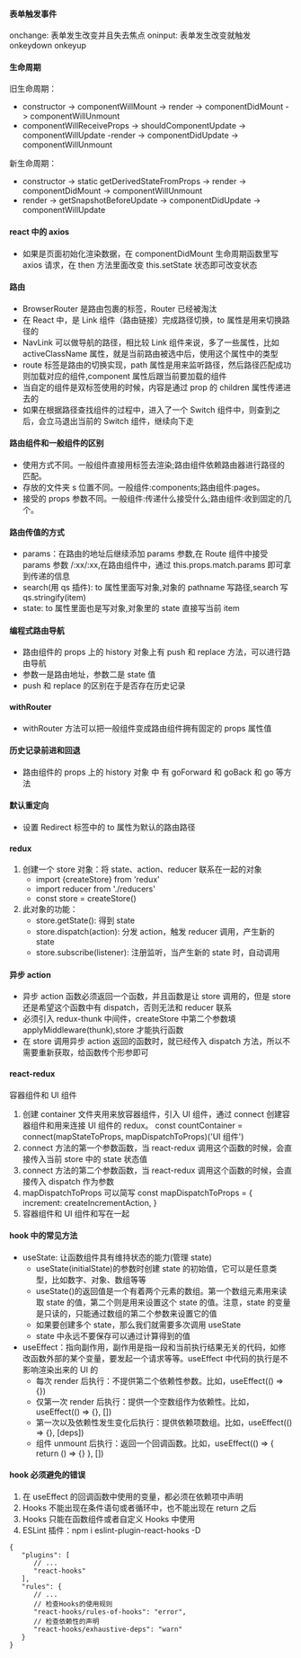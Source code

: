 <!--
 * @Author: your name
 * @Date: 2021-10-27 09:20:17
 * @LastEditTime: 2021-11-08 23:31:42
 * @LastEditors: Please set LastEditors
 * @Description: In User Settings Edit
 * @FilePath: \note\React\react.md
-->

#### 表单触发事件

onchange: 表单发生改变并且失去焦点
oninput: 表单发生改变就触发
onkeydown
onkeyup

#### 生命周期

旧生命周期：

- constructor -> componentWillMount -> render -> componentDidMount -> componentWillUnmount
- componentWillReceiveProps -> shouldComponentUpdate -> componentWillUpdate -render -> componentDidUpdate -> componentWillUnmount

新生命周期：

- constructor -> static getDerivedStateFromProps -> render -> componentDidMount -> componentWillUnmount
- render -> getSnapshotBeforeUpdate -> componentDidUpdate -> componentWillUpdate

#### react 中的 axios

- 如果是页面初始化渲染数据，在 componentDidMount 生命周期函数里写 axios 请求，在 then 方法里面改变 this.setState 状态即可改变状态

#### 路由

- BrowserRouter 是路由包裹的标签，Router 已经被淘汰
- 在 React 中，是 Link 组件（路由链接）完成路径切换，to 属性是用来切换路径的
- NavLink 可以做导航的路径，相比较 Link 组件来说，多了一些属性，比如 activeClassName 属性，就是当前路由被选中后，使用这个属性中的类型
- route 标签是路由的切换实现，path 属性是用来监听路径，然后路径匹配成功则加载对应的组件,component 属性后跟当前要加载的组件
- 当自定的组件是双标签使用的时候，内容是通过 prop 的 children 属性传递进去的
- 如果在根据路径查找组件的过程中，进入了一个 Switch 组件中，则查到之后，会立马退出当前的 Switch 组件，继续向下走

#### 路由组件和一般组件的区别

- 使用方式不同。一般组件直接用标签去渲染;路由组件依赖路由器进行路径的匹配。
- 存放的文件夹 s 位置不同。一般组件:components;路由组件:pages。
- 接受的 props 参数不同。一般组件:传递什么接受什么;路由组件:收到固定的几个。

#### 路由传值的方式

- params：在路由的地址后继续添加 params 参数,在 Route 组件中接受 params 参数 /:xx/:xx,在路由组件中，通过 this.props.match.params 即可拿到传递的信息
- search(用 qs 插件): to 属性里面写对象,对象的 pathname 写路径,search 写 qs.stringify(item)
- state: to 属性里面也是写对象,对象里的 state 直接写当前 item

#### 编程式路由导航

- 路由组件的 props 上的 history 对象上有 push 和 replace 方法，可以进行路由导航
- 参数一是路由地址，参数二是 state 值
- push 和 replace 的区别在于是否存在历史记录

#### withRouter

- withRouter 方法可以把一般组件变成路由组件拥有固定的 props 属性值

#### 历史记录前进和回退

- 路由组件的 props 上的 history 对象 中 有 goForward 和 goBack 和 go 等方法

#### 默认重定向

- 设置 Redirect 标签中的 to 属性为默认的路由路径

#### redux

1. 创建一个 store 对象：将 state、action、reducer 联系在一起的对象
   - import {createStore} from 'redux'
   - import reducer from './reducers'
   - const store = createStore()
2. 此对象的功能：
   - store.getState(): 得到 state
   - store.dispatch(action): 分发 action，触发 reducer 调用，产生新的 state
   - store.subscribe(listener): 注册监听，当产生新的 state 时，自动调用

#### 异步 action

- 异步 action 函数必须返回一个函数，并且函数是让 store 调用的，但是 store 还是希望这个函数中有 dispatch，否则无法和 reducer 联系
- 必须引入 redux-thunk 中间件，createStore 中第二个参数填 applyMiddleware(thunk),store 才能执行函数
- 在 store 调用异步 action 返回的函数时，就已经传入 dispatch 方法，所以不需要重新获取，给函数传个形参即可

#### react-redux

容器组件和 UI 组件

1. 创建 container 文件夹用来放容器组件，引入 UI 组件，通过 connect 创建容器组件和用来连接 UI 组件的 redux。 const countContainer = connect(mapStateToProps, mapDispatchToProps)('UI 组件')
2. connect 方法的第一个参数函数，当 react-redux 调用这个函数的时候，会直接传入当前 store 中的 state 状态值
3. connect 方法的第二个参数函数，当 react-redux 调用这个函数的时候，会直接传入 dispatch 作为参数
4. mapDispatchToProps 可以简写 const mapDispatchToProps = {
   increment: createIncrementAction,
   }
5. 容器组件和 UI 组件和写在一起

#### hook 中的常见方法

- useState: 让函数组件具有维持状态的能力(管理 state)
  - useState(initialState)的参数时创建 state 的初始值，它可以是任意类型，比如数字、对象、数组等等
  - useState()的返回值是一个有着两个元素的数组。第一个数组元素用来读取 state 的值，第二个则是用来设置这个 state 的值。注意，state 的变量是只读的，只能通过数组的第二个参数来设置它的值
  - 如果要创建多个 state，那么我们就需要多次调用 useState
  - state 中永远不要保存可以通过计算得到的值
- useEffect：指向副作用，副作用是指一段和当前执行结果无关的代码，如修改函数外部的某个变量，要发起一个请求等等。useEffect 中代码的执行是不影响渲染出来的 UI 的
  - 每次 render 后执行：不提供第二个依赖性参数。比如，useEffect(() => {})
  - 仅第一次 render 后执行：提供一个空数组作为依赖性。比如，useEffect(() => {}, [])
  - 第一次以及依赖性发生变化后执行：提供依赖项数组。比如，useEffect(() => {}, [deps])
  - 组件 unmount 后执行：返回一个回调函数。比如，useEffect(() => { return () => {} }, [])

#### hook 必须避免的错误

1. 在 useEffect 的回调函数中使用的变量，都必须在依赖项中声明
2. Hooks 不能出现在条件语句或者循环中，也不能出现在 return 之后
3. Hooks 只能在函数组件或者自定义 Hooks 中使用
4. ESLint 插件：npm i eslint-plugin-react-hooks -D

```ESLint
{
   "plugins": [
      // ...
      "react-hooks"
   ],
   "rules": {
      // ...
      // 检查Hooks的使用规则
      "react-hooks/rules-of-hooks": "error",
      // 检查依赖性的声明
      "react-hooks/exhaustive-deps": "warn"
   }
}
```
